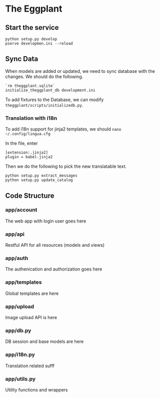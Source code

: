# The Eggplant

## Start the service

```
python setup.py develop
pserve developmen.ini --reload
```

## Sync Data
When models are added or updated, we need to sync database with the changes.
We should do the following.
```
`rm theggplant.sqlite`
initialize_theggplant_db development.ini
```
To add fixtures to the Database, we can modify `theggplant/scripts/initializedb.py`.


### Translation with i18n
To add i18n support for jinja2 templates, we should
`nano ~/.config/lingua.cfg`

In the file, enter
```
[extension:.jinja2]
plugin = babel-jinja2
```
Then we do the following to pick the new translatable text.
```
python setup.py extract_messages
python setup.py update_catalog
```

## Code Structure

### app/account
The web app with login user goes here

### app/api
Restful API for all resources (models and views)

### app/auth
The authenication and authorization goes here

### app/templates
Global templates are here

### app/upload
Image upload API is here

### app/db.py
DB session and base models are here

### app/i18n.py
Translation related sufff

### app/utils.py
Utility functions and wrappers
